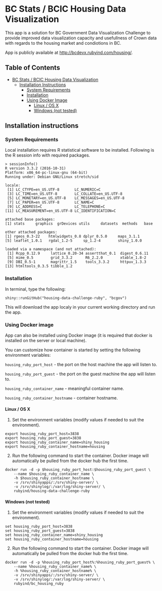# BC Stats / BCIC Housing Data Visualization

This app is a solution for BC Government Data Visualization Challenge to provide 
improved data visualization capacity and usefullness of Crown data with regards 
to the housing market and condiotions in BC.

App is publicly available at http://bcdevx.rubyind.com/housing/.

## Table of Contents

  * [ BC Stats / BCIC Housing Data Visualization](#bc-stats-bcic-housing-data-visualization)
      * [Installation Instructions](#installation-instructions)
          * [System Requirements](#system-requirements)
          * [Installation](#installation)
          * [Using Docker Image](#using-docker-image)
              * [Linux / OS X](#linux-os-x)
              * [Windows (not tested)](#windows-not-tested)


## Installation instructions

### System Requirements
Local installation requires R statistical software to be installed.
Following is the R session info with required packages.

```
> sessionInfo()
R version 3.3.2 (2016-10-31)
Platform: x86_64-pc-linux-gnu (64-bit)
Running under: Debian GNU/Linux stretch/sid

locale:
 [1] LC_CTYPE=en_US.UTF-8       LC_NUMERIC=C              
 [3] LC_TIME=en_US.UTF-8        LC_COLLATE=en_US.UTF-8    
 [5] LC_MONETARY=en_US.UTF-8    LC_MESSAGES=en_US.UTF-8   
 [7] LC_PAPER=en_US.UTF-8       LC_NAME=C                 
 [9] LC_ADDRESS=C               LC_TELEPHONE=C            
[11] LC_MEASUREMENT=en_US.UTF-8 LC_IDENTIFICATION=C       

attached base packages:
[1] stats     graphics  grDevices utils     datasets  methods   base     

other attached packages:
[1] rgeos_0.3-22    htmlwidgets_0.8 dplyr_0.5.0     maps_3.1.1     
[5] leaflet_1.0.1   rgdal_1.2-5     sp_1.2-4        shiny_1.0.0    

loaded via a namespace (and not attached):
 [1] Rcpp_0.12.9     lattice_0.20-34 assertthat_0.1  digest_0.6.11  
 [5] mime_0.5        grid_3.3.2      R6_2.2.0        xtable_1.8-2   
 [9] DBI_0.5-1       magrittr_1.5    tools_3.3.2     httpuv_1.3.3   
[13] htmltools_0.3.5 tibble_1.2     
```

### Installation
In terminal, type the following:
```
shiny::runGitHub("housing-data-challenge-ruby", "bcgov")
```
This will download the app localy in your current working directory and run the app.


### Using Docker image
App can also be installed using Docker image (it is required that docker is installed 
on the server or local machine).

You can customize how container is started by setting the following 
environment variables:

`housing_ruby_port_host` - the port on the host machine the app will listen to.

`housing_ruby_port_guest` - the port on the guest machine the app will listen to.

`housing_ruby_container_name` - meaningful container name.

`housing_ruby_container_hostname` - container hostname.

#### Linux / OS X

1. Set the environment variables (modify values if needed to suit the environment).

```
export housing_ruby_port_host=3838
export housing_ruby_port_guest=3838
export housing_ruby_container_name=shiny_housing
export housing_ruby_container_hostname=housing
```

2. Run the following command to start the container. Docker image will 
automatically be pulled from the docker hub the first time.

```
docker run -d -p $housing_ruby_port_host:$housing_ruby_port_guest \
    --name $housing_ruby_container_name \
    -h $housing_ruby_container_hostname \
    -v /srv/shinyapps/:/srv/shiny-server/ \
    -v /srv/shinylog/:/var/log/shiny-server/ \
    rubyind/housing-data-challenge-ruby
```

#### Windows (not tested)

1. Set the environment variables (modify values if needed to suit the environment).

```
set housing_ruby_port_host=3838
set housing_ruby_port_guest=3838
set housing_ruby_container_name=shiny_housing
set housing_ruby_container_hostname=housing
```

2. Run the following command to start the container. Docker image will 
automatically be pulled from the docker hub the first time.

```
docker run -d -p %housing_ruby_port_host%:%housing_ruby_port_guest% \
    --name %housing_ruby_container_name% \
    -h %housing_ruby_container_hostname% \
    -v /srv/shinyapps/:/srv/shiny-server/ \
    -v /srv/shinylog/:/var/log/shiny-server/ \
    rubyind/bc_housing_ruby
```
